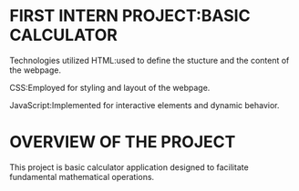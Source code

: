 # FIRST INTERN PROJECT:BASIC CALCULATOR
Technologies utilized
HTML:used to define the stucture and the content of the webpage.

CSS:Employed for styling and layout of the webpage.

JavaScript:Implemented for interactive elements and dynamic behavior.



# OVERVIEW OF THE PROJECT
This project is basic calculator application designed to facilitate fundamental mathematical operations.

